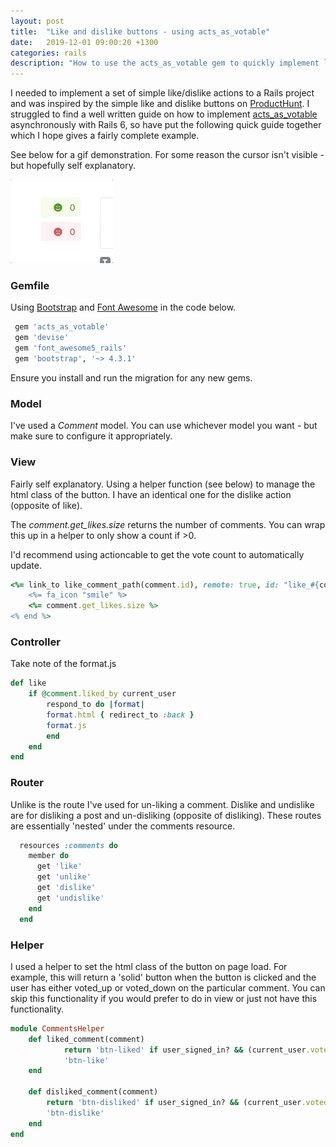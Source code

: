 ```yaml
---
layout: post
title:  "Like and dislike buttons - using acts_as_votable"
date:   2019-12-01 09:00:20 +1300
categories: rails
description: "How to use the acts_as_votable gem to quickly implement like/dislike buttons"
---
```


I needed to implement a set of simple like/dislike actions to a Rails project and was inspired by the simple like and dislike buttons on [ProductHunt](https://www.producthunt.com). I struggled to find a well written guide on how to implement [acts_as_votable](https://github.com/ryanto/acts_as_votable) asynchronously with Rails 6, so have put the following quick guide together which I hope gives a fairly complete example.

See below for a gif demonstration. For some reason the cursor isn't visible - but hopefully self explanatory.

![Like and dislike GIF](/images/likedislike.gif)


### Gemfile

Using [Bootstrap](https://github.com/twbs/bootstrap-rubygem) and [Font Awesome](https://fontawesome.com/icons) in the code below.

```ruby
 gem 'acts_as_votable'
 gem 'devise'
 gem 'font_awesome5_rails'
 gem 'bootstrap', '~> 4.3.1'
```

Ensure you install and run the migration for any new gems.

### Model

I've used a _Comment_ model. You can use whichever model you want - but make sure to configure it appropriately.

### View

Fairly self explanatory. Using a helper function (see below) to manage the html class of the button. I have an identical one for the dislike action (opposite of like).

The _comment.get_likes.size_ returns the number of comments. You can wrap this up in a helper to only show a count if >0.

I'd recommend using actioncable to get the vote count to automatically update.

```ruby
<%= link_to like_comment_path(comment.id), remote: true, id: "like_#{comment.id}", class: "btn #{liked_comment(comment)} btn-sm btn-block" do %>
    <%= fa_icon "smile" %> 
    <%= comment.get_likes.size %>
<% end %>
```

### Controller

Take note of the format.js

```ruby
def like
    if @comment.liked_by current_user
        respond_to do |format|
        format.html { redirect_to :back }
        format.js
        end
    end
end
```
### Router

Unlike is the route I've used for un-liking a comment. Dislike and undislike are for disliking a post and un-disliking (opposite of disliking).
These routes are essentially 'nested' under the comments resource.

```ruby
  resources :comments do
    member do
      get 'like'
      get 'unlike'
      get 'dislike'
      get 'undislike'
    end
  end
```

### Helper

I used a helper to set the html class of the button on page load. For example, this will return a 'solid' button when the button is clicked and the user has either voted_up or voted_down on the particular comment. You can skip this functionality if you would prefer to do in view or just not have this functionality.

```ruby
module CommentsHelper
    def liked_comment(comment)
            return 'btn-liked' if user_signed_in? && (current_user.voted_up_on? comment)
            'btn-like'
    end
   
    def disliked_comment(comment)
        return 'btn-disliked' if user_signed_in? && (current_user.voted_down_on? comment)
        'btn-dislike'
    end
end
```

